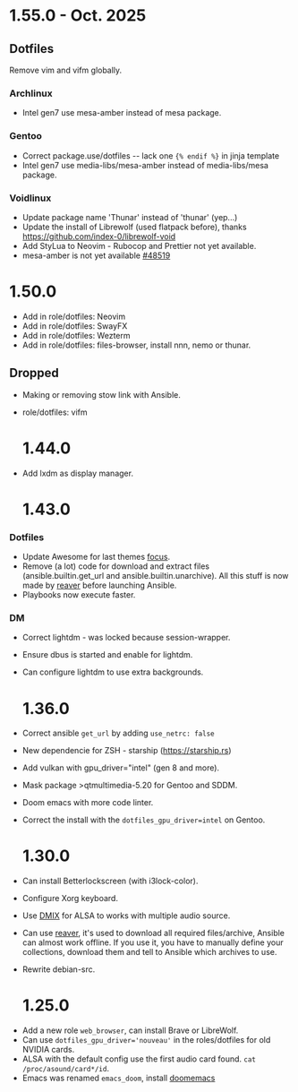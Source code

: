 # 1.55.0 - Oct. 2025

## Dotfiles

Remove vim and vifm globally.

### Archlinux

- Intel gen7 use mesa-amber instead of mesa package.

### Gentoo

- Correct package.use/dotfiles -- lack one `{% endif %}` in jinja template
- Intel gen7 use media-libs/mesa-amber instead of media-libs/mesa package.

### Voidlinux

- Update package name 'Thunar' instead of 'thunar' (yep...)
- Update the install of Librewolf (used flatpack before), thanks https://github.com/index-0/librewolf-void
- Add StyLua to Neovim - Rubocop and Prettier not yet available.
- mesa-amber is not yet available [#48519](https://github.com/void-linux/void-packages/issues/48519)

# 1.50.0

- Add in role/dotfiles: Neovim
- Add in role/dotfiles: SwayFX
- Add in role/dotfiles: Wezterm
- Add in role/dotfiles: files-browser, install nnn, nemo or thunar.

## Dropped

- Making or removing stow link with Ansible.
- role/dotfiles: vifm

  # 1.44.0

- Add lxdm as display manager.

  # 1.43.0

### Dotfiles

- Update Awesome for last themes [focus](https://github.com/szorfein/dotfiles).
- Remove (a lot) code for download and extract files (ansible.builtin.get_url and
  ansible.builtin.unarchive). All this stuff is now made by
  [reaver](https://github.com/szorfein/reaver) before launching Ansible.
- Playbooks now execute faster.

### DM

- Correct lightdm - was locked because session-wrapper.
- Ensure dbus is started and enable for lightdm.
- Can configure lightdm to use extra backgrounds.

  # 1.36.0

* Correct ansible `get_url` by adding `use_netrc: false`
* New dependencie for ZSH - starship (https://starship.rs)
* Add vulkan with gpu_driver="intel" (gen 8 and more).
* Mask package >qtmultimedia-5.20 for Gentoo and SDDM.
* Doom emacs with more code linter.
* Correct the install with the `dotfiles_gpu_driver=intel` on Gentoo.

  # 1.30.0

- Can install Betterlockscreen (with i3lock-color).
- Configure Xorg keyboard.
- Use [DMIX](https://github.com/opensrc/alsa/blob/master/lib/md/Dmix.md) for ALSA to works with multiple audio source.
- Can use [reaver](https://github.com/szorfein/reaver), it's used to download
  all required files/archive, Ansible can almost work offline. If you use it, you have
  to manually define your collections, download them and tell to Ansible which archives to use.
- Rewrite debian-src.

  # 1.25.0

* Add a new role `web_browser`, can install Brave or LibreWolf.
* Can use `dotfiles_gpu_driver='nouveau'` in the roles/dotfiles for old NVIDIA
  cards.
* ALSA with the default config use the first audio card found. `cat
/proc/asound/card*/id`.
* Emacs was renamed `emacs_doom`, install [doomemacs](https://github.com/doomemacs/doomemacs)
